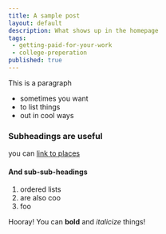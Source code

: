 ```yaml
---
title: A sample post
layout: default
description: What shows up in the homepage
tags:
 - getting-paid-for-your-work
 - college-preperation
published: true
---
```


This is a paragraph

  * sometimes you want
  * to list things
  * out in cool ways

### Subheadings are useful
you can [link to places](http://www.google.com/)

#### And sub-sub-headings

  1. ordered lists
  1. are also coo
  1. foo

Hooray! You can __bold__ and *italicize* things!
